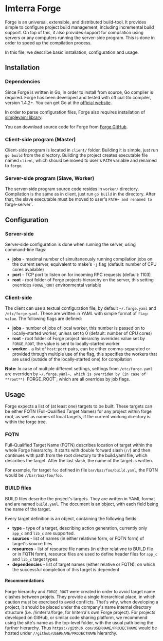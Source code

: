 # Imterra Forge
Forge is an universal, extensible, and distributed build-tool. It provides
simple to configure project build management, including incremental build
support. On top of this, it also provides support for compilation using servers
or any computers running the server-side program. This is done in order to
speed up the compilation process.

In this file, we describe basic installation, configuration and usage.

## Installation

### Dependencies

Since Forge is written in Go, in order to install from source, Go compiler is
required. Forge has been developed and tested with official Go compiler,
version 1.4.2+. You can get Go at the [official website](https://golang.org).

In order to parse configuration files, Forge also requires installation of
[simpleyaml library](https://github.com/smallfish/simpleyaml).

You can download source code for Forge from
[Forge GitHub](https://github.com/imterra/forge).

### Client-side program (Master)

Client-side program is located in `client/` folder. Building it is simple, just
run `go build` from the directory. Building the project creates executable file
named `client`, which should be moved to user's `PATH` variable and renamed to
`forge`.

### Server-side program (Slave, Worker)

The server-side program source code resides in `worker/` directory. Compilation
is the same as in client, just run `go build` in the directory. After that,
the slave executable must be moved to user's `PATH~ and renamed to
`forge-server`.

## Configuration

### Server-side

Server-side configuration is done when running the server, using command-line
flags:

 - **jobs** - maximal number of simultaneously running compilation jobs on the
   current server, equivalent to make's `-j` flag (default: number of CPU cores
   available)
 - **port** - TCP port to listen on for incoming RPC requests (default: 1103)
 - **root** - root folder of Forge projects hierarchy on the server, this
   setting overrides `FORGE_ROOT` environmental variable

### Client-side

The client can use a textual configuration file, by default `~/.forge.yaml` and
`/etc/forge.yaml`. These are written in YAML with simple format of
`flag: value`. The following flags are defined:

 - **jobs** - number of jobs of local worker, this number is passed on to
   locally-started worker, unless set to 0 (default: number of CPU cores)
 - **root** - root folder of Forge project hierarchy overrides value set by
   `FORGE_ROOT`, the value is sent to locally-started worker
 - **worker** - a list of `host:port` pairs, can be either comma-separated or
   provided through multiple use of the flag, this specifies the workers that
   are used (outside of the locally-started one) for compilation

**Note:** In case of multiple different settings, settings from
`/etc/forge.yaml` are overriden by `~/.forge.yaml~, which is overriden by
(in case of **root**) `FORGE_ROOT`, which are all overrides by job flags.

## Usage

Forge expects a list of (at least one) targets to be built. These targets can
be either FQTN (Full-Qualified Target Names) for any project within forge root,
as well as names of local targets, if the current working directory is
within the forge tree.

### FQTN

Full-Qualified Target Name (FQTN) describes location of target within the whole
Forge hieararchy. It starts with double forward slash (`//`) and then continues
with path from the root directory to the build.yaml file, which describes the
target. After the last slash, the name of the target is written.

For example, for target `foo` defined in file `bar/baz/foo/build.yaml`, the
FQTN would be `//bar/baz/foo/foo`.

### BUILD files

BUILD files describe the project's targets. They are written in YAML format and
are named `build.yaml`. The document is an object, with each field being the
name of the target.

Every target definition is an object, containing the following fields:

 - **type** - type of a target, describing action generation, currently only
   `app_c` and `lib_c` are supported.
 - **sources** - list of names (in either relativne form, or FQTN form) of
   target's source files
 - **resources** - list of resource file names (in either relativne to BUILD
   file or in FQTN form), resource files are used to define header files for
   `app_c` and `lib_c` target types
 - **dependencies** - list of target names (either relative or FQTN), on which
   the successful completion of this target is dependent

#### Recommendations

Forge hierarchy and `FORGE_ROOT` were created in order to avoid target name
clashes between projets. They provide a single hierarchical place, in which
caution must be exercised to avoid conflicts. That's why, when developing a
project, it should be placed under the company's name internal directory
structure (i.e. //imterra/forge, for Imterra's own Forge project). For
projects developed on GitHub, or similar code sharing platform, we recommend
using the site's name as the top-level folder, with the usual path being the
further hierarchy. Thus `https://github.com/USERNAME/PROJECTNAME` would be
hosted under `//github/USERNAME/PROJECTNAME` hierarchy.
